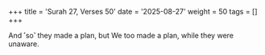 +++
title = 'Surah 27, Verses 50'
date = '2025-08-27'
weight = 50
tags = []
+++

And ˹so˺ they made a plan, but We too made a plan, while they were unaware.